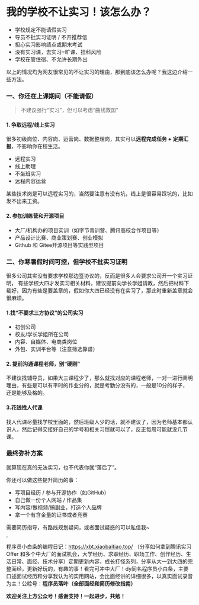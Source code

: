 # 我的学校不让实习！该怎么办？

- 学校规定不能请假实习
- 导员不批实习证明 / 不开推荐信
- 担心实习影响绩点或期末考试
- 没有实习课，去实习=旷课、挂科风险
- 学校在管住宿、不允许长期外出

以上的情况均为网友很常见的不让实习的理由，那到底该怎么办呢？我这边介绍一些方法。

### 一、你还在上课期间（不能请假）

>  不建议强行“实习”，但可以考虑“曲线救国”

#### 1. 争取远程/线上实习

很多初级岗位、内容岗、运营岗、数据整理岗，其实可以**远程完成任务 + 定期汇报**，不影响你在校生活。

- 远程实习
- 线上助理
- 不坐班实习
- 远程内容运营

某些技术岗是可以远程实习的，当然要注意有没有坑，线上是很容易踩坑的，比如发不出来工资。

#### 2. 参加训练营和开源项目

- 大厂/机构办的项目实训（如字节青训营、腾讯高校合作项目等）
- 产品设计比赛、商业策划赛、创业模拟
- Github 和 Gitee开源项目等实践型项目

### 二、你寒暑假时间可控，但学校不批实习证明

很多公司其实没有要求学校那边签协议的，反而是很多人会要求公司开一个实习证明， 有些学校大四才发实习相关材料，建议提前向学长学姐请教，然后把材料下载好，因为有些是要盖章的，假如你大四已经没有在实习了，那此时重新盖章就会很麻烦。

#### 1.找“不要求三方协议”的公司实习

- 初创公司
- 校友/学长学姐所在公司
- 内容、自媒体、电商类岗位
- 外包、实训平台等（注意筛选靠谱）

#### 2. 提前沟通课程老师，别“硬刚”

不建议找辅导员，如果大三课程少了，那么就找对应的课程老师，一对一进行阐明理由，有些是可以有平时的作业分的，就是考勤分没有的，一般是10分的样子，还是能够及格的。

#### 3.花钱找人代课

找人代课尽量找学校里面的，然后班级人少的话，就不建议了，因为老师基本都认识人，然后记得交接好自己的学号和相关习惯就可以了，反正每周可能就没几节课。

### 最终弥补方案

就算现在真的无法实习，也不代表你就“落后了”。

你还可以做这些提升简历的事：

- 写项目经历 / 参与开源协作（如GitHub）
- 自己做一份个人网站 / 作品集
- 写内容/做视频/搞副业，打造个人品牌
- 拿一个有含金量的证书或者竞赛

需要简历指导，有路线规划疑问，或者面试疑惑的可以私信我~

<img src="https://pic.yupi.icu/5563/202509101938316.png" style="zoom:25%;" />

程序员小白条的编程日记：https://xbt.xiaobaitiao.top/ （分享如何拿到腾讯实习 Offer 和多个中大厂的面试机会，大学经历、求职经历、职场工作、创作经历、生活日常、面经、技术分享）定期更新内容，成长打怪系列，分享从大一到大四的完整面经，更新好玩的，有趣的事！看完可冲中大厂！dy同名程序员小白条，主要口述面试经历和分享我认为的实用网站，会比面经讲的详细很多，以真实面试录音为主！公粽号：**程序员落叶（全部面经和简历修改指南）**

**欢迎关注上方公众号！感谢支持！一起进步，共勉！**